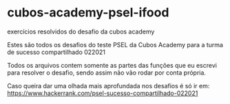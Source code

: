 # cubos-academy-psel-ifood
exercícios resolvidos do desafio da cubos academy


Estes são todos os desafios do teste PSEL da Cubos Academy para a turma de sucesso compartilhado 022021

Todos os arquivos contem somente as partes das funções que eu escrevi para resolver o desafio, sendo assim
não vão rodar por conta própria.

Caso queira dar uma olhada mais aprofundada nos desafios é só ir em: https://www.hackerrank.com/psel-sucesso-compartilhado-022021
